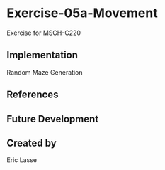 # Exercise-05a-Movement

Exercise for MSCH-C220

## Implementation

Random Maze Generation

## References

## Future Development

## Created by
Eric Lasse
